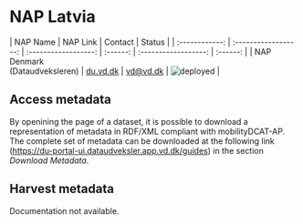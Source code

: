 # NAP Latvia

| NAP Name | NAP Link | Contact | Status |
| :------------: | :------------------: | :------------------: | :------: | :------------------: | :------: |
| NAP Denmark <br>(Dataudveksleren) |	[du.vd.dk](https://du.vd.dk) | vd@vd.dk | ![deployed](https://img.shields.io/badge/-deployed-green?style=flat) |

## Access metadata

By openining the page of a dataset, it is possible to download a representation of metadata in RDF/XML compliant with mobilityDCAT-AP. The complete set of metadata can be downloaded at the following link (https://du-portal-ui.dataudveksler.app.vd.dk/guides) in the section _Download Metadata_.

## Harvest metadata

Documentation not available.
